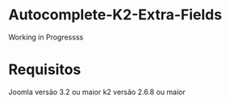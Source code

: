 Autocomplete-K2-Extra-Fields
============================
Working in Progressss

Requisitos
============================
Joomla versão 3.2 ou maior
k2 versão  2.6.8 ou maior
